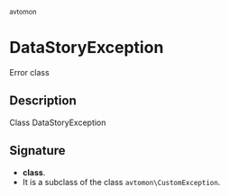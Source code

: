 <small> avtomon </small>

DataStoryException
==================

Error class

Description
-----------

Class DataStoryException

Signature
---------

- **class**.
- It is a subclass of the class `avtomon\CustomException`.
